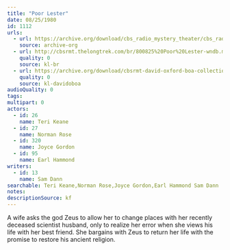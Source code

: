 ```yaml
---
title: "Poor Lester"
date: 08/25/1980
id: 1112
urls: 
  - url: https://archive.org/download/cbs_radio_mystery_theater/cbs_radio_mystery_theater-1101-1150.zip/cbs_radio_mystery_theater-1101-1150%2Fcbsrmt_1112_poor_lester.mp3
    source: archive-org
  - url: http://cbsrmt.thelongtrek.com/br/800825%20Poor%20Lester-wndb.mp3
    quality: 0
    source: kl-br
  - url: https://archive.org/download/cbsrmt-david-oxford-boa-collection/CBSRMT-800825-1112-Poor-Lester-(128-48)_WBBM-JE-{BoA}.mp3
    quality: 0
    source: kl-davidoboa
audioQuality: 0
tags: 
multipart: 0
actors:  
  - id: 26
    name: Teri Keane  
  - id: 27
    name: Norman Rose  
  - id: 320
    name: Joyce Gordon  
  - id: 95
    name: Earl Hammond
writers:  
  - id: 13
    name: Sam Dann
searchable: Teri Keane,Norman Rose,Joyce Gordon,Earl Hammond Sam Dann
notes: 
descriptionSource: kf
---
```

A wife asks the god Zeus to allow her to change places with her recently deceased scientist husband, only to realize her error when she views his life with her best friend. She bargains with Zeus to return her life with the promise to restore his ancient religion.
